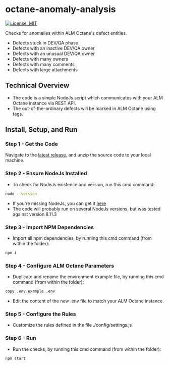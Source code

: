 # octane-anomaly-analysis

[![License: MIT](https://img.shields.io/badge/License-MIT-brightgreen.svg)](https://opensource.org/licenses/MIT)

Checks for anomalies within ALM Octane's defect entities.

* Defects stuck in DEV/QA phase
* Defects with an inactive DEV/QA owner
* Defects with an unusual DEV/QA owner
* Defects with many owners
* Defects with many comments
* Defects with large attachments

## Technical Overview

* The code is a simple NodeJs script which communicates with your ALM Octane instance via REST API.
* The out-of-the-ordinary defects will be marked in ALM Octane using tags.

## Install, Setup, and Run

### Step 1 - Get the Code

Navigate to the [latest release](https://github.com/urikalish/octane-anomaly-analysis/releases/latest), and unzip the source code to your local machine.

### Step 2 - Ensure NodeJs Installed

* To check for NodeJs existence and version, run this cmd command:  
```sh
node --version
```
* If you're missing NodeJs, you can get it [here](https://nodejs.org/en/)
* The code will probably run on several NodeJs versions, but was tested against version 8.11.3 

### Step 3 - Import NPM Dependencies

* Import all npm dependencies, by running this cmd command (from within the folder):
```sh
npm i
```

### Step 4 - Configure ALM Octane Parameters

* Duplicate and rename the environment example file, by running this cmd command (from within the folder):
```sh
copy .env.example .env
```

* Edit the content of the new .env file to match your ALM Octane instance.

### Step 5 - Configure the Rules

* Customize the rules defined in the file ./config/settings.js

### Step 6 - Run

* Run the checks, by running this cmd command (from within the folder):
```sh
npm start
```
